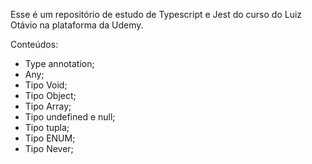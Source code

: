 Esse é um repositório de estudo de Typescript e Jest do curso do Luiz Otávio na plataforma da Udemy.

Conteúdos:

- Type annotation;
- Any;
- Tipo Void;
- Tipo Object;
- Tipo Array;
- Tipo undefined e null;
- Tipo tupla;
- Tipo ENUM;
- Tipo Never;

